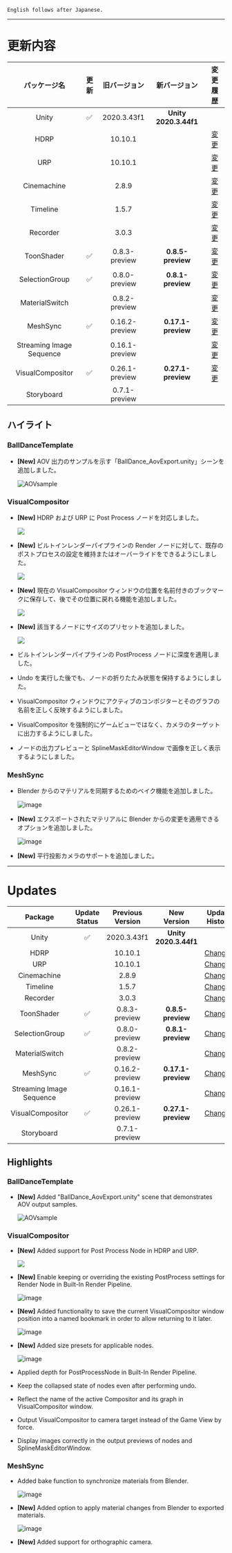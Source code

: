 ```
English follows after Japanese.
```


---

# 更新内容

|**パッケージ名**|**更新**|**旧バージョン**|**新バージョン**|**変更履歴**|
| :-: | :-: | :-: | :-: | :-: |
|Unity|:white_check_mark:|2020.3.43f1|**Unity 2020.3.44f1**||
|HDRP||10.10.1||[変更](https://docs.unity3d.com/Packages/com.unity.render-pipelines.high-definition@10.10/changelog/CHANGELOG.html) |
|URP||10.10.1||[変更](https://docs.unity3d.com/Packages/com.unity.render-pipelines.universal@10.10/changelog/CHANGELOG.html)|
|Cinemachine||2.8.9||[変更](https://docs.unity3d.com/Packages/com.unity.cinemachine@2.8/changelog/CHANGELOG.html)|
|Timeline||1.5.7||[変更](https://docs.unity3d.com/Packages/com.unity.timeline@1.5/changelog/CHANGELOG.html)|
|Recorder||3.0.3||[変更](https://docs.unity3d.com/Packages/com.unity.recorder@3.0/changelog/CHANGELOG.html)|
|ToonShader|:white_check_mark:|0.8.3-preview|**0.8.5-preview**|[変更](https://docs.unity3d.com/Packages/com.unity.toonshader@0.8/changelog/CHANGELOG.html)|
|SelectionGroup|:white_check_mark:|0.8.0-preview|**0.8.1-preview**|[変更](https://docs.unity3d.com/Packages/com.unity.selection-groups@0.8/changelog/CHANGELOG.html)|
|MaterialSwitch||0.8.2-preview||[変更](https://docs.unity3d.com/Packages/com.unity.material-switch@0.8/changelog/CHANGELOG.html)|
|MeshSync|:white_check_mark:|0.16.2-preview|**0.17.1-preview**|[変更](https://docs.unity3d.com/Packages/com.unity.meshsync@0.17/changelog/CHANGELOG.html)|
|Streaming Image Sequence||0.16.1-preview||[変更](https://docs.unity3d.com/Packages/com.unity.streaming-image-sequence@0.16/changelog/CHANGELOG.html)|
|VisualCompositor|:white_check_mark:|0.26.1-preview|**0.27.1-preview**|[変更](https://docs.unity3d.com/Packages/com.unity.visual-compositor@0.27/changelog/CHANGELOG.html)|
|Storyboard||0.7.1-preview|||


## **ハイライト**

### **BallDanceTemplate**

* **[New]** AOV 出力のサンプルを示す「BallDance_AovExport.unity」シーンを追加しました。

  ![AOVsample](https://user-images.githubusercontent.com/71803280/214796666-a2e2a580-0140-48b4-b745-ec121f29241c.png)


### **VisualCompositor**

* **[New]** HDRP および URP に Post Process ノードを対応しました。
  
  ![](https://user-images.githubusercontent.com/71803280/220373115-32216534-3315-441d-8eec-ee6d7d18f491.png)


* **[New]** ビルトインレンダーパイプラインの Render ノードに対して、既存のポストプロセスの設定を維持またはオーバーライドをできるようにしました。
  
  ![](https://user-images.githubusercontent.com/71803280/220373652-5ac203e6-46bc-45c0-9f88-787869ccdfdc.png)

* **[New]** 現在の VisualCompositor ウィンドウの位置を名前付きのブックマークに保存して、後でその位置に戻れる機能を追加しました。

  ![](https://user-images.githubusercontent.com/71803280/220374017-2c5161d9-1f28-405e-99ff-8685b3d6f17e.png)


* **[New]** 該当するノードにサイズのプリセットを追加しました。

  ![](https://user-images.githubusercontent.com/71803280/220374577-8950a1e8-5930-4466-8efe-d1a4f8ca1aa7.png)

* ビルトインレンダーパイプラインの PostProcess ノードに深度を適用しました。

* Undo を実行した後でも、ノードの折りたたみ状態を保持するようにしました。

* VisualCompositor ウィンドウにアクティブのコンポジターとそのグラフの名前を正しく反映するようにしました。

* VisualCompositor を強制的にゲームビューではなく、カメラのターゲットに出力するようにしました。

* ノードの出力プレビューと SplineMaskEditorWindow で画像を正しく表示するようにしました。
 

### **MeshSync**

* Blender からのマテリアルを同期するためのベイク機能を追加しました。

  ![image](https://user-images.githubusercontent.com/71803280/220378573-c0571fe5-4d80-4a93-82eb-2c690a7097f6.png)


* **[New]** エクスポートされたマテリアルに Blender からの変更を適用できるオプションを追加しました。

  ![image](https://user-images.githubusercontent.com/71803280/220377980-82a51d8e-b2b1-4fc2-89b3-2647877df532.png)


* **[New]** 平行投影カメラのサポートを追加しました。

---

# Updates

|**Package**|**Update Status**|**Previous Version**|**New Version**|**Update History**|
| :-: | :-: | :-: | :-: | :-: |
|Unity|:white_check_mark:|2020.3.43f1|**Unity 2020.3.44f1**||
|HDRP||10.10.1||[Changes](https://docs.unity3d.com/Packages/com.unity.render-pipelines.high-definition@10.10/changelog/CHANGELOG.html) |
|URP||10.10.1||[Changes](https://docs.unity3d.com/Packages/com.unity.render-pipelines.universal@10.10/changelog/CHANGELOG.html)|
|Cinemachine||2.8.9||[Changes](https://docs.unity3d.com/Packages/com.unity.cinemachine@2.8/changelog/CHANGELOG.html)|
|Timeline||1.5.7||[Changes](https://docs.unity3d.com/Packages/com.unity.timeline@1.5/changelog/CHANGELOG.html)|
|Recorder||3.0.3||[Changes](https://docs.unity3d.com/Packages/com.unity.recorder@3.0/changelog/CHANGELOG.html)|
|ToonShader|:white_check_mark:|0.8.3-preview|**0.8.5-preview**|[Changes](https://docs.unity3d.com/Packages/com.unity.toonshader@0.8/changelog/CHANGELOG.html)|
|SelectionGroup|:white_check_mark:|0.8.0-preview|**0.8.1-preview**|[Changes](https://docs.unity3d.com/Packages/com.unity.selection-groups@0.8/changelog/CHANGELOG.html)|
|MaterialSwitch||0.8.2-preview||[Changes](https://docs.unity3d.com/Packages/com.unity.material-switch@0.8/changelog/CHANGELOG.html)|
|MeshSync|:white_check_mark:|0.16.2-preview|**0.17.1-preview**|[Changes](https://docs.unity3d.com/Packages/com.unity.meshsync@0.17/changelog/CHANGELOG.html)|
|Streaming Image Sequence||0.16.1-preview||[Changes](https://docs.unity3d.com/Packages/com.unity.streaming-image-sequence@0.16/changelog/CHANGELOG.html)|
|VisualCompositor|:white_check_mark:|0.26.1-preview|**0.27.1-preview**|[Changes](https://docs.unity3d.com/Packages/com.unity.visual-compositor@0.27/changelog/CHANGELOG.html)|
|Storyboard||0.7.1-preview|||

## **Highlights**

### **BallDanceTemplate**

* **[New]** Added "BallDance_AovExport.unity" scene that demonstrates AOV output samples.

  ![AOVsample](https://user-images.githubusercontent.com/71803280/214796666-a2e2a580-0140-48b4-b745-ec121f29241c.png)


### **VisualCompositor**

* **[New]** Added support for Post Process Node in HDRP and URP.

  ![](https://user-images.githubusercontent.com/71803280/220373115-32216534-3315-441d-8eec-ee6d7d18f491.png)


* **[New]** Enable keeping or overriding the existing PostProcess settings for Render Node in Built-In Render Pipeline.

  ![image](https://user-images.githubusercontent.com/71803280/220373652-5ac203e6-46bc-45c0-9f88-787869ccdfdc.png)

* **[New]** Added functionality to save the current VisualCompositor window position into a named bookmark 
  in order to allow returning to it later.

  ![image](https://user-images.githubusercontent.com/71803280/220374017-2c5161d9-1f28-405e-99ff-8685b3d6f17e.png)


* **[New]** Added size presets for applicable nodes.

  ![image](https://user-images.githubusercontent.com/71803280/220374577-8950a1e8-5930-4466-8efe-d1a4f8ca1aa7.png)

* Applied depth for PostProcessNode in Built-In Render Pipeline.

* Keep the collapsed state of nodes even after performing undo.

* Reflect the name of the active Compositor and its graph in VisualCompositor window.

* Output VisualCompositor to camera target instead of the Game View by force.

* Display images correctly in the output previews of nodes and SplineMaskEditorWindow.


### **MeshSync**

* Added bake function to synchronize materials from Blender.

  ![image](https://user-images.githubusercontent.com/71803280/220378573-c0571fe5-4d80-4a93-82eb-2c690a7097f6.png)


* **[New]** Added option to apply material changes from Blender to exported materials.

  ![image](https://user-images.githubusercontent.com/71803280/220377980-82a51d8e-b2b1-4fc2-89b3-2647877df532.png)


* **[New]** Added support for orthographic camera.





